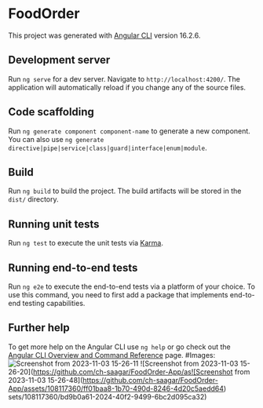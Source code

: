 # FoodOrder

This project was generated with [Angular CLI](https://github.com/angular/angular-cli) version 16.2.6.

## Development server

Run `ng serve` for a dev server. Navigate to `http://localhost:4200/`. The application will automatically reload if you change any of the source files.

## Code scaffolding

Run `ng generate component component-name` to generate a new component. You can also use `ng generate directive|pipe|service|class|guard|interface|enum|module`.

## Build

Run `ng build` to build the project. The build artifacts will be stored in the `dist/` directory.

## Running unit tests

Run `ng test` to execute the unit tests via [Karma](https://karma-runner.github.io).

## Running end-to-end tests

Run `ng e2e` to execute the end-to-end tests via a platform of your choice. To use this command, you need to first add a package that implements end-to-end testing capabilities.

## Further help

To get more help on the Angular CLI use `ng help` or go check out the [Angular CLI Overview and Command Reference](https://angular.io/cli) page.
#Images:
![Screenshot from 2023-11-03 15-26-11](https://github.com/ch-saagar/FoodOrder-App/assets/108117360/81bcbdd0-8ceb-4f0d-94dc-e903cb4d5fdd)
![Screenshot from 2023-11-03 15-26-20](https://github.com/ch-saagar/FoodOrder-App/as![Screenshot from 2023-11-03 15-26-48](https://github.com/ch-saagar/FoodOrder-App/assets/108117360/ff01baa8-1b70-490d-8246-4d20c5aedd64)
sets/108117360/bd9b0a61-2024-40f2-9499-6bc2d095ca32)


